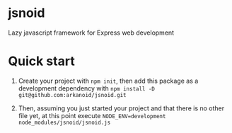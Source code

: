 # jsnoid
Lazy javascript framework for Express web development

# Quick start

1. Create your project with `npm init`, then add this package as a development dependency with `npm install -D git@github.com:arkanoid/jsnoid.git`

2. Then, assuming you just started your project and that there is no other file yet, at this point execute `NODE_ENV=development node_modules/jsnoid/jsnoid.js`

